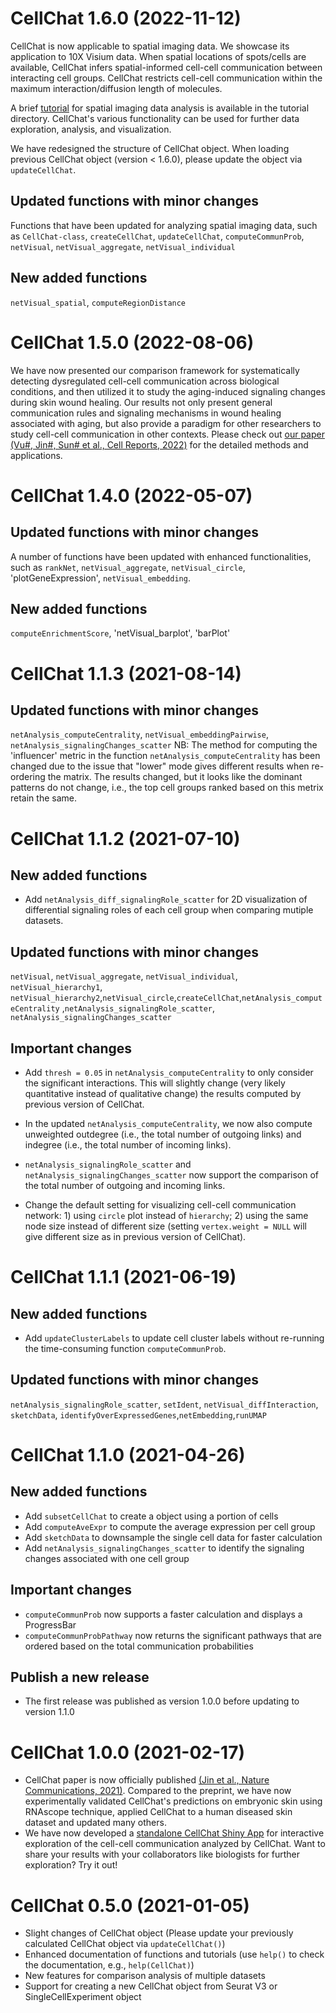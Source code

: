 
# CellChat 1.6.0 (2022-11-12)

CellChat is now applicable to spatial imaging data. We showcase its application to 10X Visium data. When spatial locations of spots/cells are available, CellChat infers spatial-informed cell-cell communication between interacting cell groups. CellChat restricts cell-cell communication within the maximum interaction/diffusion length of molecules. 

A brief [tutorial](https://htmlpreview.github.io/?https://github.com/sqjin/CellChat/blob/master/tutorial/CellChat_analysis_of_spatial_imaging_data.html) for spatial imaging data analysis is available in the tutorial directory. CellChat's various functionality can be used for further data exploration, analysis, and visualization. 

We have redesigned the structure of CellChat object. When loading previous CellChat object (version < 1.6.0), please update the object via `updateCellChat`. 

## Updated functions with minor changes
Functions that have been updated for analyzing spatial imaging data, such as `CellChat-class`, `createCellChat`, `updateCellChat`, `computeCommunProb`, `netVisual`, `netVisual_aggregate`, `netVisual_individual`

## New added functions
`netVisual_spatial`, `computeRegionDistance`

# CellChat 1.5.0 (2022-08-06)
We have now presented our comparison framework for systematically detecting dysregulated cell-cell communication across biological conditions, and
then utilized it to study the aging-induced signaling changes during skin wound healing. Our results not only present general communication rules and signaling mechanisms in wound healing associated with aging, but also provide a paradigm for other researchers to study cell-cell communication in other contexts. Please check out [our paper (Vu#, Jin#, Sun# et al., Cell Reports, 2022)](https://doi.org/10.1016/j.celrep.2022.111155) for the detailed methods and applications.

# CellChat 1.4.0 (2022-05-07)
## Updated functions with minor changes
A number of functions have been updated with enhanced functionalities, such as `rankNet`, `netVisual_aggregate`, `netVisual_circle`, 'plotGeneExpression', `netVisual_embedding`.  

## New added functions
`computeEnrichmentScore`, 'netVisual_barplot', 'barPlot'

# CellChat 1.1.3 (2021-08-14)
## Updated functions with minor changes
`netAnalysis_computeCentrality`, `netVisual_embeddingPairwise`, `netAnalysis_signalingChanges_scatter`
NB: The method for computing the 'influencer' metric in the function `netAnalysis_computeCentrality` has been changed due to the issue that "lower" mode gives different results when re-ordering the matrix. The results changed, but it looks like the dominant patterns do not change, i.e., the top cell groups ranked based on this metrix retain the same.  

# CellChat 1.1.2 (2021-07-10)
## New added functions
* Add `netAnalysis_diff_signalingRole_scatter` for 2D visualization of differential signaling roles of each cell group when comparing mutiple datasets.

## Updated functions with minor changes
`netVisual`, `netVisual_aggregate`, `netVisual_individual`, `netVisual_hierarchy1`, `netVisual_hierarchy2`,`netVisual_circle`,`createCellChat`,`netAnalysis_computeCentrality` ,`netAnalysis_signalingRole_scatter`, `netAnalysis_signalingChanges_scatter`

## Important changes
* Add `thresh = 0.05` in `netAnalysis_computeCentrality` to only consider the significant interactions. This will slightly change (very likely quantitative instead of qualitative change) the results computed by previous version of CellChat. 

* In the updated `netAnalysis_computeCentrality`, we now also compute unweighted outdegree (i.e., the total number of outgoing links) and indegree (i.e., the total number of incoming links). 

* `netAnalysis_signalingRole_scatter` and `netAnalysis_signalingChanges_scatter` now support the comparison of the total number of outgoing and incoming links. 

* Change the default setting for visualizing cell-cell communication network: 1) using `circle` plot instead of `hierarchy`; 2) using the same node size instead of different size (setting `vertex.weight = NULL` will give different size as in previous version of CellChat).  


# CellChat 1.1.1 (2021-06-19)
## New added functions
* Add `updateClusterLabels` to update cell cluster labels without re-running the time-consuming function `computeCommunProb`.
## Updated functions with minor changes
`netAnalysis_signalingRole_scatter`, `setIdent`, `netVisual_diffInteraction`, `sketchData`, `identifyOverExpressedGenes`,`netEmbedding`,`runUMAP`

# CellChat 1.1.0 (2021-04-26)
## New added functions
* Add `subsetCellChat` to create a object using a portion of cells
* Add `computeAveExpr` to compute the average expression per cell group
* Add `sketchData` to downsample the single cell data for faster calculation
* Add `netAnalysis_signalingChanges_scatter` to identify the signaling changes associated with one cell group

## Important changes
* `computeCommunProb` now supports a faster calculation and displays a ProgressBar
* `computeCommunProbPathway` now returns the significant pathways that are ordered based on the total communication probabilities

## Publish a new release
* The first release was published as version 1.0.0 before updating to version 1.1.0 

# CellChat 1.0.0 (2021-02-17)

* CellChat paper is now officially published [(Jin et al., Nature Communications, 2021)](https://www.nature.com/articles/s41467-021-21246-9). Compared to the preprint, we have now experimentally validated CellChat's predictions on embryonic skin using RNAscope technique, applied CellChat to a human diseased skin dataset and updated many others. 
* We have now developed a [standalone CellChat Shiny App](https://github.com/sqjin/CellChatShiny) for interactive exploration of the cell-cell communication analyzed by CellChat. Want to share your results with your collaborators like biologists for further exploration? Try it out! 


# CellChat 0.5.0 (2021-01-05)

* Slight changes of CellChat object (Please update your previously calculated CellChat object via `updateCellChat()`)
* Enhanced documentation of functions and tutorials (use `help()` to check the documentation, e.g., `help(CellChat)`)
* New features for comparison analysis of multiple datasets
* Support for creating a new CellChat object from Seurat V3 or SingleCellExperiment object


